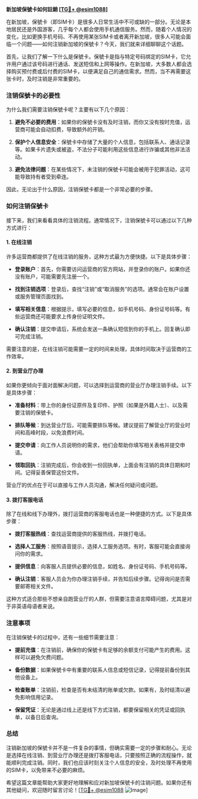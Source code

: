 **新加坡保號卡如何註銷 [[TG💪+ @esim1088](https://t.me/s/esim1088)]**

在新加坡，保號卡（即SIM卡）是很多人日常生活中不可或缺的一部分。无论是本地居民还是外国游客，几乎每个人都会使用手机通信服务。然而，随着个人情况的变化，比如更换手机号码、不再使用某张SIM卡或者离开新加坡，很多人可能会面临一个问题——如何注销新加坡的保號卡？今天，我们就来详细聊聊这个话题。

首先，让我们了解一下什么是保號卡。保號卡是指与特定号码绑定的SIM卡，它允许用户通过该号码进行通话、发送短信和上网等操作。在新加坡，大多数人都会选择购买预付费或后付费的SIM卡，以便满足自己的通信需求。然而，当不再需要这张卡时，及时注销是非常重要的。

### 注销保號卡的必要性

为什么我们需要注销保號卡呢？主要有以下几个原因：

1. **避免不必要的费用**：如果你的保號卡没有及时注销，而你又没有按时充值，运营商可能会自动扣费，导致额外的开销。
   
2. **保护个人信息安全**：保號卡中存储了大量的个人信息，包括联系人、通话记录等。如果卡片遗失或被盗，不法分子可能利用这些信息进行诈骗或其他非法活动。

3. **避免法律问题**：在某些情况下，未注销的保號卡可能会被用于犯罪活动，这可能导致持有者受到牵连。

因此，无论出于什么原因，注销保號卡都是一个非常必要的步骤。

### 如何注销保號卡

接下来，我们来看看具体的注销流程。通常情况下，注销保號卡可以通过以下几种方式进行：

#### 1. 在线注销

许多运营商都提供了在线注销的服务，这种方式最为方便快捷。以下是具体步骤：

- **登录账户**：首先，你需要访问运营商的官方网站，并登录你的账户。如果你还没有账户，可能需要先注册一个。
  
- **找到注销选项**：登录后，查找“注销”或“取消服务”的选项。通常会在账户设置或服务管理页面找到。

- **填写相关信息**：根据提示，填写必要的信息，如手机号码、身份证号码等。有些运营商还可能要求上传身份证明文件。

- **确认注销**：提交申请后，系统会发送一条确认短信到你的手机上。回复确认即可完成注销。

需要注意的是，在线注销可能需要一定的时间来处理，具体时间取决于运营商的工作效率。

#### 2. 到营业厅办理

如果你更倾向于面对面解决问题，可以选择到运营商的营业厅办理注销手续。以下是具体步骤：

- **准备材料**：带上你的身份证原件及复印件、护照（如果是外籍人士）、以及需要注销的保號卡。

- **排队等候**：到达营业厅后，可能需要排队等候。建议提前了解营业厅的营业时间和高峰时段，以免浪费时间。

- **提交申请**：向工作人员说明你的需求，他们会帮助你填写相关表格并提交申请。

- **领取回执**：注销完成后，你会收到一份回执单，上面会有注销的具体日期和时间。记得妥善保管这份文件。

营业厅的优点在于可以直接与工作人员沟通，解决任何疑问或问题。

#### 3. 拨打客服电话

除了在线和线下办理外，拨打运营商的客服电话也是一种便捷的方式。以下是具体步骤：

- **拨打客服热线**：查找运营商提供的客服热线，并拨打电话。

- **选择人工服务**：按照语音提示，选择人工服务选项。有时，客服可能会直接询问你的需求。

- **提供信息**：向客服人员提供必要的信息，如姓名、身份证号码、手机号码等。

- **确认注销**：客服人员会为你办理注销手续，并告知后续步骤。记得询问是否需要邮寄相关文件。

这种方式适合那些不想亲自跑营业厅的人群，但需要注意语言障碍问题，尤其是对于非英语母语者来说。

### 注意事项

在注销保號卡的过程中，还有一些细节需要注意：

- **提前充值**：在注销前，确保你的保號卡有足够的余额支付可能产生的费用。这样可以避免欠费问题。

- **备份数据**：如果保號卡中有重要的联系人信息或短信记录，记得提前备份到其他设备上。

- **检查账单**：注销前，检查是否有未结清的账单或欠款。如果有，及时结清以避免影响信用记录。

- **保留凭证**：无论是通过线上还是线下方式注销，都要保留相关的凭证或回执单，以备日后查询。

### 总结

注销新加坡的保號卡并不是一件复杂的事情，但确实需要一定的步骤和耐心。无论是选择在线注销、到营业厅办理还是拨打客服电话，只要按照正确的流程操作，就能顺利完成注销。同时，我们也应该时刻关注个人信息的安全，及时处理不再使用的SIM卡，以免带来不必要的麻烦。

希望这篇文章能帮助大家更好地理解和应对新加坡保號卡的注销问题。如果你还有其他疑问，欢迎随时留言讨论！[[TG💪+ @esim1088](https://t.me/s/esim1088) ![Image](https://i.postimg.cc/4NQfJmqS/Snipaste-2025-05-13-00-14-12.png)]